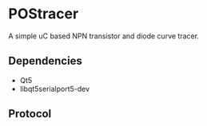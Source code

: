 # POStracer

A simple uC based NPN transistor and diode curve tracer.

## Dependencies
* Qt5
* libqt5serialport5-dev

## Protocol

